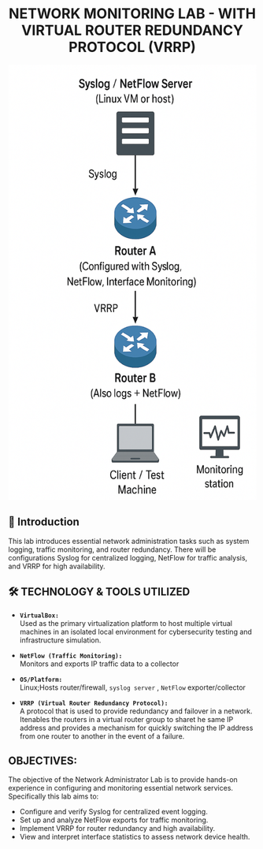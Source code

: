 <h1 = align=center>NETWORK MONITORING LAB - WITH VIRTUAL ROUTER REDUNDANCY PROTOCOL (VRRP) </h1>

<p align="center">
<img width="756" height="883" alt="Untitled Diagram drawio (3)" src="https://raw.githubusercontent.com/DanielTsang26/network-monitoring-lab/refs/heads/main/network_admin_lab.png" />
</p>

## 📌 Introduction

This lab introduces essential network administration tasks such as system logging, traffic monitoring, and router redundancy.  There will be configurations Syslog for centralized logging, NetFlow for traffic analysis, and VRRP for high availability.


## 🛠️ TECHNOLOGY & TOOLS UTILIZED
- **`VirtualBox:`**  
  Used as the primary virtualization platform to host multiple virtual machines in an isolated local environment for cybersecurity testing and infrastructure simulation.

- **`NetFlow (Traffic Monitoring):`**  
  Monitors and exports IP traffic data to a collector

- **`OS/Platform:`**  
  Linux;Hosts router/firewall, `syslog server` , `NetFlow` exporter/collector

- **`VRRP (Virtual Router Redundancy Protocol):`**  
A protocol that is used to provide redundancy and failover in a network. Itenables the routers in a virtual router group to sharet he same IP address and provides a mechanism for quickly switching the IP address from one router to another in the event of a failure.


## OBJECTIVES:

The objective of the Network Administrator Lab is to provide hands-on experience in configuring and monitoring essential network services. 
Specifically this lab aims to:

- Configure and verify Syslog for centralized event logging.
- Set up and analyze NetFlow exports for traffic monitoring.
- Implement VRRP for router redundancy and high availability.
- View and interpret interface statistics to assess network device health.



